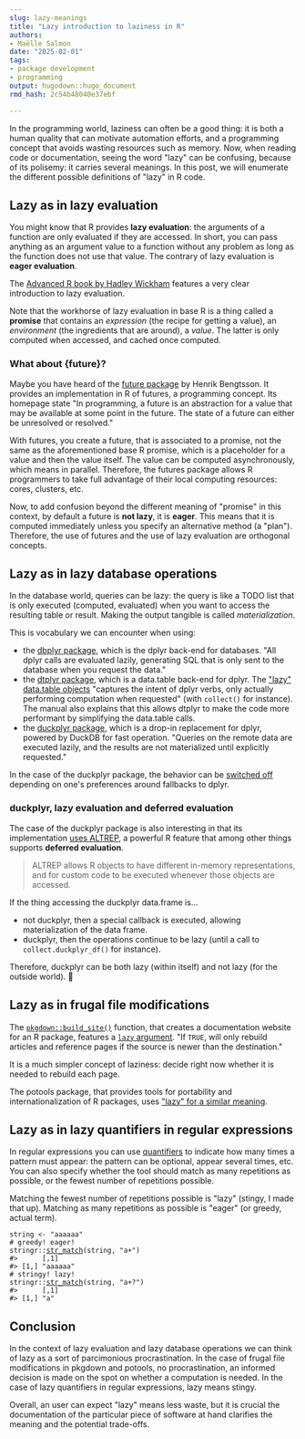 ```yaml
---
slug: lazy-meanings
title: "Lazy introduction to laziness in R" 
authors: 
- Maëlle Salmon
date: "2025-02-01" 
tags: 
- package development
- programming
output: hugodown::hugo_document
rmd_hash: 2c54b48040e37ebf

---
```


In the programming world, laziness can often be a good thing: it is both a human quality that can motivate automation efforts, and a programming concept that avoids wasting resources such as memory. Now, when reading code or documentation, seeing the word "lazy" can be confusing, because of its polisemy: it carries several meanings. In this post, we will enumerate the different possible definitions of "lazy" in R code.

## Lazy as in lazy evaluation

You might know that R provides **lazy evaluation**: the arguments of a function are only evaluated if they are accessed. In short, you can pass anything as an argument value to a function without any problem as long as the function does not use that value. The contrary of lazy evaluation is **eager evaluation**.

The [Advanced R book by Hadley Wickham](https://adv-r.hadley.nz/functions.html#lazy-evaluation) features a very clear introduction to lazy evaluation.

Note that the workhorse of lazy evaluation in base R is a thing called a **promise** that contains an *expression* (the recipe for getting a value), an *environment* (the ingredients that are around), a *value*. The latter is only computed when accessed, and cached once computed.

### What about {future}?

Maybe you have heard of the [future package](https://future.futureverse.org/index.html) by Henrik Bengtsson. It provides an implementation in R of futures, a programming concept. Its homepage state "In programming, a future is an abstraction for a value that may be available at some point in the future. The state of a future can either be unresolved or resolved."

With futures, you create a future, that is associated to a promise, not the same as the aforementioned base R promise, which is a placeholder for a value and then the value itself. The value can be computed asynchronously, which means in parallel. Therefore, the futures package allows R programmers to take full advantage of their local computing resources: cores, clusters, etc.

Now, to add confusion beyond the different meaning of "promise" in this context, by default a future is **not lazy**, it is **eager**. This means that it is computed immediately unless you specify an alternative method (a "plan"). Therefore, the use of futures and the use of lazy evaluation are orthogonal concepts.

## Lazy as in lazy database operations

In the database world, queries can be lazy: the query is like a TODO list that is only executed (computed, evaluated) when you want to access the resulting table or result. Making the output tangible is called *materialization*.

This is vocabulary we can encounter when using:

-   the [dbplyr package](https://dbplyr.tidyverse.org/), which is the dplyr back-end for databases. "All dplyr calls are evaluated lazily, generating SQL that is only sent to the database when you request the data."
-   the [dtplyr package](https://dtplyr.tidyverse.org/index.html), which is a data.table back-end for dplyr. The ["lazy" data.table objects](https://dtplyr.tidyverse.org/reference/lazy_dt.html) "captures the intent of dplyr verbs, only actually performing computation when requested" (with `collect()` for instance). The manual also explains that this allows dtplyr to make the code more performant by simplifying the data.table calls.
-   the [duckplyr package](https://duckplyr.tidyverse.org/dev/), which is a drop-in replacement for dplyr, powered by DuckDB for fast operation. "Queries on the remote data are executed lazily, and the results are not materialized until explicitly requested."

In the case of the duckplyr package, the behavior can be [switched off](https://duckplyr.tidyverse.org/dev/articles/developers.html?q=lazy#eager-and-lazy-modes) depending on one's preferences around fallbacks to dplyr.

### duckplyr, lazy evaluation and deferred evaluation

The case of the duckplyr package is also interesting in that its implementation [uses ALTREP](https://duckdb.org/2024/04/02/duckplyr.html#eager-vs-lazy-materialization), a powerful R feature that among other things supports **deferred evaluation**.

> ALTREP allows R objects to have different in-memory representations, and for custom code to be executed whenever those objects are accessed.

If the thing accessing the duckplyr data.frame is...

-   not duckplyr, then a special callback is executed, allowing materialization of the data frame.
-   duckplyr, then the operations continue to be lazy (until a call to `collect.duckplyr_df()` for instance).

Therefore, duckplyr can be both lazy (within itself) and not lazy (for the outside world). :zany_face:

## Lazy as in frugal file modifications

The [`pkgdown::build_site()`](https://pkgdown.r-lib.org/reference/build_site.html) function, that creates a documentation website for an R package, features a [`lazy` argument](https://pkgdown.r-lib.org/reference/build_site.html#arg-lazy). "If `TRUE`, will only rebuild articles and reference pages if the source is newer than the destination."

It is a much simpler concept of laziness: decide right now whether it is needed to rebuild each page.

The potools package, that provides tools for portability and internationalization of R packages, uses ["lazy" for a similar meaning](https://michaelchirico.github.io/potools/reference/po_update.html?q=lazy#ref-usage).

## Lazy as in lazy quantifiers in regular expressions

In regular expressions you can use [quantifiers](https://blog.djnavarro.net/posts/2024-12-16_regex-backreferences/#quantifiers) to indicate how many times a pattern must appear: the pattern can be optional, appear several times, etc. You can also specify whether the tool should match as many repetitions as possible, or the fewest number of repetitions possible.

Matching the fewest number of repetitions possible is "lazy" (stingy, I made that up). Matching as many repetitions as possible is "eager" (or greedy, actual term).

<div class="highlight">

<pre class='chroma'><code class='language-r' data-lang='r'><span><span class='nv'>string</span> <span class='o'>&lt;-</span> <span class='s'>"aaaaaa"</span></span>
<span><span class='c'># greedy! eager!</span></span>
<span><span class='nf'>stringr</span><span class='nf'>::</span><span class='nf'><a href='https://stringr.tidyverse.org/reference/str_match.html'>str_match</a></span><span class='o'>(</span><span class='nv'>string</span>, <span class='s'>"a+"</span><span class='o'>)</span></span>
<span><span class='c'>#&gt;      [,1]    </span></span>
<span><span class='c'>#&gt; [1,] "aaaaaa"</span></span>
<span></span><span><span class='c'># stringy! lazy!</span></span>
<span><span class='nf'>stringr</span><span class='nf'>::</span><span class='nf'><a href='https://stringr.tidyverse.org/reference/str_match.html'>str_match</a></span><span class='o'>(</span><span class='nv'>string</span>, <span class='s'>"a+?"</span><span class='o'>)</span></span>
<span><span class='c'>#&gt;      [,1]</span></span>
<span><span class='c'>#&gt; [1,] "a"</span></span>
<span></span></code></pre>

</div>

## Conclusion

In the context of lazy evaluation and lazy database operations we can think of lazy as a sort of parcimonious procrastination. In the case of frugal file modifications in pkgdown and potools, no procrastination, an informed decision is made on the spot on whether a computation is needed. In the case of lazy quantifiers in regular expressions, lazy means stingy.

Overall, an user can expect "lazy" means less waste, but it is crucial the documentation of the particular piece of software at hand clarifies the meaning and the potential trade-offs.

